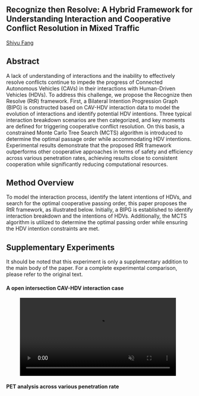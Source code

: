 ## Recognize then Resolve: A Hybrid Framework for Understanding Interaction and Cooperative Conflict Resolution in Mixed Traffic

[Shiyu Fang](https://fangshiyuu.github.io/)

## Abstract
A lack of understanding of interactions and the inability to effectively resolve conflicts continue to impede the progress of Connected Autonomous Vehicles (CAVs) in their interactions with Human-Driven Vehicles (HDVs). To address this challenge, we propose the Recognize then Resolve (RtR) framework. First, a Bilateral Intention Progression Graph (BIPG) is constructed based on CAV-HDV interaction data to model the evolution of interactions and identify potential HDV intentions. Three typical interaction breakdown scenarios are then categorized, and key moments are defined for triggering cooperative conflict resolution. On this basis, a constrained Monte Carlo Tree Search (MCTS) algorithm is introduced to determine the optimal passage order while accommodating HDV intentions. Experimental results demonstrate that the proposed RtR framework outperforms other cooperative approaches in terms of safety and efficiency across various penetration rates, achieving results close to consistent cooperation while significantly reducing computational resources.

## Method Overview
To model the interaction process, identify the latent intentions of HDVs, and search for the optimal cooperative passing order, this paper proposes the RtR framework, as illustrated below. Initially, a BIPG is established to identify interaction breakdown and the intentions of HDVs. Additionally, the MCTS algorithm is utilized to determine the optimal passing order while ensuring the HDV intention constraints are met.

## Supplementary Experiments
It should be noted that this experiment is only a supplementary addition to the main body of the paper. For a complete experimental comparison, please refer to the original text.

#### A open intersection CAV-HDV interaction case
<div style="text-align: center;">
  <video muted controls width="420" style="margin-right: 10px;">
    <source src="./src/case1_without.mp4" type="video/mp4">
  </video>
</div>

#### PET analysis across various penetration rate

